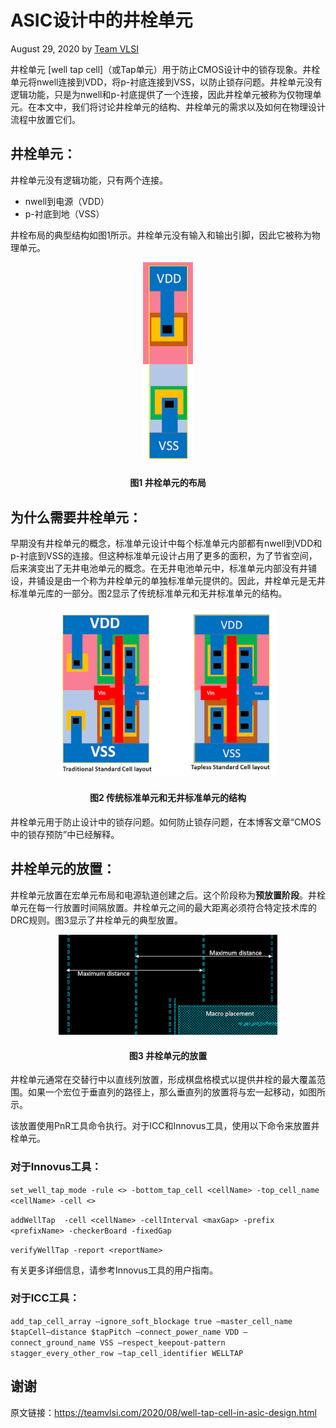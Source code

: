 # ASIC设计中的井栓单元

August 29, 2020 by [Team VLSI](https://teamvlsi.com/author/team-vlsi)

井栓单元 [well tap cell]（或Tap单元）用于防止CMOS设计中的锁存现象。井栓单元将nwell连接到VDD，将p-衬底连接到VSS，以防止锁存问题。井栓单元没有逻辑功能，只是为nwell和p-衬底提供了一个连接，因此井栓单元被称为仅物理单元。在本文中，我们将讨论井栓单元的结构、井栓单元的需求以及如何在物理设计流程中放置它们。

## 井栓单元：

井栓单元没有逻辑功能，只有两个连接。

- nwell到电源（VDD）
- p-衬底到地（VSS）

井栓布局的典型结构如图1所示。井栓单元没有输入和输出引脚，因此它被称为物理单元。

<div style="text-align:center;">
  <img src="wellTapCell.png" alt="ASIC Flow" width="80" />
  <h4>图1 井栓单元的布局</h4>
</div>

## 为什么需要井栓单元：

早期没有井栓单元的概念，标准单元设计中每个标准单元内部都有nwell到VDD和p-衬底到VSS的连接。但这种标准单元设计占用了更多的面积，为了节省空间，后来演变出了无井电池单元的概念。在无井电池单元中，标准单元内部没有井铺设，井铺设是由一个称为井栓单元的单独标准单元提供的。因此，井栓单元是无井标准单元库的一部分。图2显示了传统标准单元和无井标准单元的结构。

<div style="text-align:center;">
  <img src="TaplessCell.png" alt="ASIC Flow" width="350" />
  <h4>图2 传统标准单元和无井标准单元的结构</h4>
</div>

井栓单元用于防止设计中的锁存问题。如何防止锁存问题，在本博客文章“CMOS中的锁存预防”中已经解释。

## 井栓单元的放置：

井栓单元放置在宏单元布局和电源轨道创建之后。这个阶段称为**预放置阶段**。井栓单元在每一行放置时间隔放置。井栓单元之间的最大距离必须符合特定技术库的DRC规则。图3显示了井栓单元的典型放置。

<div style="text-align:center;">
  <img src="wellTapPlacement.png" alt="ASIC Flow" width="350" />
  <h4>图3 井栓单元的放置</h4>
</div>

井栓单元通常在交替行中以直线列放置，形成棋盘格模式以提供井栓的最大覆盖范围。如果一个宏位于垂直列的路径上，那么垂直列的放置将与宏一起移动，如图所示。

该放置使用PnR工具命令执行。对于ICC和Innovus工具，使用以下命令来放置井栓单元。

### 对于Innovus工具：

`set_well_tap_mode -rule <> -bottom_tap_cell <cellName> -top_cell_name <cellName> -cell <>`

`addWellTap  -cell <cellName> -cellInterval <maxGap> -prefix <prefixName> -checkerBoard -fixedGap`

`verifyWellTap -report <reportName>`

有关更多详细信息，请参考Innovus工具的用户指南。

### 对于ICC工具：
`add_tap_cell_array –ignore_soft_blockage true –master_cell_name $tapCell–distance $tapPitch –connect_power_name VDD –connect_ground_name VSS –respect_keepout-pattern stagger_every_other_row –tap_cell_identifier WELLTAP`

## 谢谢

原文链接：https://teamvlsi.com/2020/08/well-tap-cell-in-asic-design.html